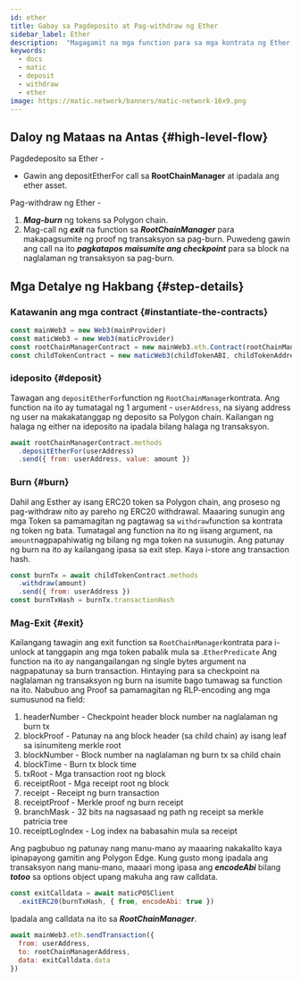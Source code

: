 ```yaml
---
id: ether
title: Gabay sa Pagdeposito at Pag-withdraw ng Ether
sidebar_label: Ether
description:  "Magagamit na mga function para sa mga kontrata ng Ether."
keywords:
  - docs
  - matic
  - deposit
  - withdraw
  - ether
image: https://matic.network/banners/matic-network-16x9.png
---
```


## Daloy ng Mataas na Antas  {#high-level-flow}

Pagdedeposito sa Ether -

- Gawin ang depositEtherFor call sa **RootChainManager** at ipadala ang ether asset.

Pag-withdraw ng Ether -

1. **_Mag-burn_** ng tokens sa Polygon chain.
2. Mag-call ng **_exit_** na function sa **_RootChainManager_** para makapagsumite ng proof ng transaksyon sa pag-burn. Puwedeng gawin ang call na ito **_pagkatapos maisumite ang checkpoint_** para sa block na naglalaman ng transaksyon sa pag-burn.

## Mga Detalye ng Hakbang {#step-details}

### Katawanin ang mga contract {#instantiate-the-contracts}
```js
const mainWeb3 = new Web3(mainProvider)
const maticWeb3 = new Web3(maticProvider)
const rootChainManagerContract = new mainWeb3.eth.Contract(rootChainManagerABI, rootChainManagerAddress)
const childTokenContract = new maticWeb3(childTokenABI, childTokenAddress)
```

### ideposito {#deposit}
Tawagan ang `depositEtherFor`function ng `RootChainManager`kontrata. Ang function na ito ay tumatagal ng 1 argument - `userAddress`, na siyang address ng user na makakatanggap ng deposito sa Polygon chain. Kailangan ng halaga ng either na ideposito na ipadala bilang halaga ng transaksyon.

```js
await rootChainManagerContract.methods
  .depositEtherFor(userAddress)
  .send({ from: userAddress, value: amount })
```

### Burn {#burn}
Dahil ang Esther ay isang ERC20 token sa Polygon chain, ang proseso ng pag-withdraw nito ay pareho ng ERC20 withdrawal. Maaaring sunugin ang mga Token sa pamamagitan ng pagtawag sa `withdraw`function sa kontrata ng token ng bata. Tumatagal ang function na ito ng iisang argument, na `amount`nagpapahiwatig ng bilang ng mga token na susunugin.
Ang patunay ng burn na ito ay kailangang ipasa sa exit step. Kaya i-store ang transaction hash.
```js
const burnTx = await childTokenContract.methods
  .withdraw(amount)
  .send({ from: userAddress })
const burnTxHash = burnTx.transactionHash
```

### Mag-Exit {#exit}
Kailangang tawagin ang exit function sa `RootChainManager`kontrata para i-unlock at tanggapin ang mga token pabalik mula sa .`EtherPredicate` Ang function na ito ay nangangailangan ng single bytes argument na nagpapatunay sa burn transaction. Hintaying para sa checkpoint na naglalaman ng transaksyon ng burn na isumite bago tumawag sa function na ito. Nabubuo ang Proof sa pamamagitan ng RLP-encoding ang mga sumusunod na field:

1. headerNumber - Checkpoint header block number na naglalaman ng burn tx
2. blockProof - Patunay na ang block header (sa child chain) ay isang leaf sa isinumiteng merkle root
3. blockNumber - Block number na naglalaman ng burn tx sa child chain
4. blockTime - Burn tx block time
5. txRoot - Mga transaction root ng block
6. receiptRoot - Mga receipt root ng block
7. receipt - Receipt ng burn transaction
8. receiptProof - Merkle proof ng burn receipt
9. branchMask - 32 bits na nagsasaad ng path ng receipt sa merkle patricia tree
10. receiptLogIndex - Log index na babasahin mula sa receipt

Ang pagbubuo ng patunay nang manu-mano ay maaaring nakakalito kaya ipinapayong gamitin ang Polygon Edge. Kung gusto mong ipadala ang transaksyon nang manu-mano, maaari mong ipasa ang **_encodeAbi_** bilang **_totoo_** sa options object upang makuha ang raw calldata.

```js
const exitCalldata = await maticPOSClient
  .exitERC20(burnTxHash, { from, encodeAbi: true })
```

Ipadala ang calldata na ito sa **_RootChainManager_**.
```js
await mainWeb3.eth.sendTransaction({
  from: userAddress,
  to: rootChainManagerAddress,
  data: exitCalldata.data
})
```
